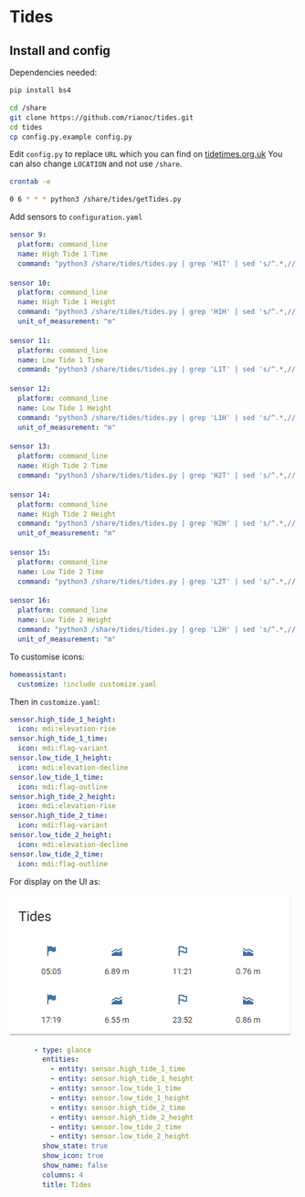# Tides

## Install and config

Dependencies needed:

```bash
pip install bs4
```

```bash
cd /share
git clone https://github.com/rianoc/tides.git
cd tides
cp config.py.example config.py
```

Edit `config.py` to replace `URL` which you can find on [tidetimes.org.uk](https://www.tidetimes.org.uk)
You can also change `LOCATION` and not use `/share`.

```bash
crontab -e
```

```bash
0 6 * * * python3 /share/tides/getTides.py
```

Add sensors to `configuration.yaml`

```yaml
sensor 9:
  platform: command_line
  name: High Tide 1 Time
  command: "python3 /share/tides/tides.py | grep 'H1T' | sed 's/^.*,//'"
  
sensor 10:
  platform: command_line
  name: High Tide 1 Height
  command: "python3 /share/tides/tides.py | grep 'H1H' | sed 's/^.*,//'"
  unit_of_measurement: "m"

sensor 11:
  platform: command_line
  name: Low Tide 1 Time
  command: "python3 /share/tides/tides.py | grep 'L1T' | sed 's/^.*,//'"

sensor 12:
  platform: command_line
  name: Low Tide 1 Height
  command: "python3 /share/tides/tides.py | grep 'L1H' | sed 's/^.*,//'"
  unit_of_measurement: "m"
  
sensor 13:
  platform: command_line
  name: High Tide 2 Time
  command: "python3 /share/tides/tides.py | grep 'H2T' | sed 's/^.*,//'"
  
sensor 14:
  platform: command_line
  name: High Tide 2 Height
  command: "python3 /share/tides/tides.py | grep 'H2H' | sed 's/^.*,//'"
  unit_of_measurement: "m"

sensor 15:
  platform: command_line
  name: Low Tide 2 Time
  command: "python3 /share/tides/tides.py | grep 'L2T' | sed 's/^.*,//'"

sensor 16:
  platform: command_line
  name: Low Tide 2 Height
  command: "python3 /share/tides/tides.py | grep 'L2H' | sed 's/^.*,//'"
  unit_of_measurement: "m"
```

To customise icons:

```yaml
homeassistant:
  customize: !include customize.yaml
```

Then in `customize.yaml`:

```yaml
sensor.high_tide_1_height:
  icon: mdi:elevation-rise
sensor.high_tide_1_time:
  icon: mdi:flag-variant
sensor.low_tide_1_height:
  icon: mdi:elevation-decline
sensor.low_tide_1_time:
  icon: mdi:flag-outline
sensor.high_tide_2_height:
  icon: mdi:elevation-rise
sensor.high_tide_2_time:
  icon: mdi:flag-variant
sensor.low_tide_2_height:
  icon: mdi:elevation-decline
sensor.low_tide_2_time:
  icon: mdi:flag-outline
```

For display on the UI as:

![Tides](tides.PNG "Tides")

```yaml
      - type: glance
        entities:
          - entity: sensor.high_tide_1_time
          - entity: sensor.high_tide_1_height
          - entity: sensor.low_tide_1_time
          - entity: sensor.low_tide_1_height
          - entity: sensor.high_tide_2_time
          - entity: sensor.high_tide_2_height
          - entity: sensor.low_tide_2_time
          - entity: sensor.low_tide_2_height
        show_state: true
        show_icon: true
        show_name: false
        columns: 4
        title: Tides
```
